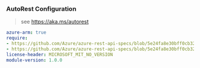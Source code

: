 ### AutoRest Configuration

> see https://aka.ms/autorest

``` yaml
azure-arm: true
require:
- https://github.com/Azure/azure-rest-api-specs/blob/5e24fa8e30bff0cb321494a0b550b1c1282a8a3c/specification/msi/resource-manager/readme.md
- https://github.com/Azure/azure-rest-api-specs/blob/5e24fa8e30bff0cb321494a0b550b1c1282a8a3c/specification/msi/resource-manager/readme.go.md
license-header: MICROSOFT_MIT_NO_VERSION
module-version: 1.0.0
```